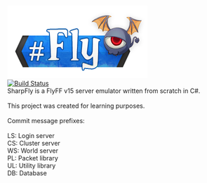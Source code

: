 ![SharpFly Logo](https://github.com/Kaev/SharpFly/raw/master/SharpFly/Images/SharpFly-Logo.png)<br>
[![Build Status](https://travis-ci.org/Kaev/SharpFly.svg?branch=master)](https://travis-ci.org/Kaev/SharpFly)<br>
SharpFly is a FlyFF v15 server emulator written from scratch in C#.<br>
<br>
This project was created for learning purposes.<br>
<br>
Commit message prefixes:<br>
<br>
LS: Login server<br>
CS: Cluster server<br>
WS: World server<br>
PL: Packet library<br>
UL: Utility library<br>
DB: Database<br>
<br>
